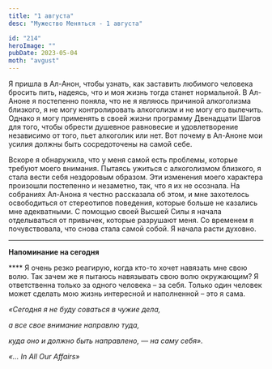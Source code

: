 ```yaml
---
title: "1 августа"
desc: "Мужество Меняться - 1 августа"

id: "214"
heroImage: ""
pubDate: 2023-05-04
moth: "avgust"
---
```


Я пришла в Ал-Анон, чтобы узнать, как заставить любимого человека бросить
пить, надеясь, что и моя жизнь тогда станет нормальной. В Ал-Аноне я
постепенно поняла, что не я являюсь причиной алкоголизма близкого, я не могу
контролировать алкоголизм и не могу его вылечить. Однако я могу применять в
своей жизни программу Двенадцати Шагов для того, чтобы обрести душевное
равновесие и удовлетворение независимо от того, пьет алкоголик или нет. Вот
почему в Ал-Аноне мои усилия должны быть сосредоточены на самой себе.

Вскоре я обнаружила, что у меня самой есть проблемы, которые требуют моего
внимания. Пытаясь ужиться с алкоголизмом близкого, я стала вести себя
нездоровым образом. Эти изменения моего характера произошли постепенно и
незаметно, так, что я их не осознала. На собраниях Ал-Анона я честно
рассказала об этом, и мне захотелось освободиться от стереотипов поведения,
которые больше не казались мне адекватными. С помощью своей Высшей Силы я
начала отделываться от привычек, которые разрушают меня. Со временем я
почувствовала, что снова стала самой собой. Я начала расти духовно.

---

**Напоминание на сегодня**

\*\*\*\* Я очень резко реагирую, когда кто-то хочет навязать мне свою волю. Так
зачем же я пытаюсь навязывать свою волю окружающим? Я ответственна только за
одного человека – за себя. Только один человек может сделать мою жизнь
интересной и наполненной – это я сама.

_«Сегодня я не буду соваться в чужие дела,_

_а все свое внимание направлю туда,_

_куда оно и должно быть направлено, — на саму себя»._

_«… In All Our Affairs»_

